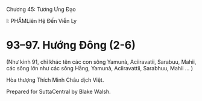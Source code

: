  

Chương 45: Tương Ưng Ðạo

I: PHẨMLiên Hệ Ðến Viễn Ly

# 93–97. Hướng Ðông (2-6)

(Như kinh 91, chỉ khác tên các con sông Yamunà, Aciiravatii, Sarabuu, Mahii, các sông lớn như các sông Hằng, Yamunà, Aciiravattii, Sarabhuu, Mahii … )

Hòa thượng Thích Minh Châu dịch Việt.

Prepared for SuttaCentral by Blake Walsh.